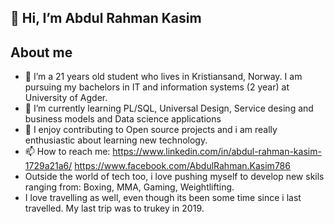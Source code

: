 ## 👋 Hi, I’m Abdul Rahman Kasim

## About me 
- 👀 I’m a 21 years old student who lives in Kristiansand, Norway. I am pursuing my bachelors in IT and information systems (2 year) at University of Agder. 
- 🌱 I’m currently learning PL/SQL, Universal Design, Service desing and business models and Data science applications
- 💞️ I enjoy contributing to Open source projects and i am really enthusiastic about learning new technology. 
- 📫 How to reach me: https://www.linkedin.com/in/abdul-rahman-kasim-1729a21a6/   https://www.facebook.com/AbdulRahman.Kasim786
- Outside the world of tech too, i love pushing myself to develop new skils ranging from: Boxing, MMA, Gaming, Weightlifting.
- I love travelling as well, even though its been some time since i last travelled. My last trip was to trukey in 2019. 







